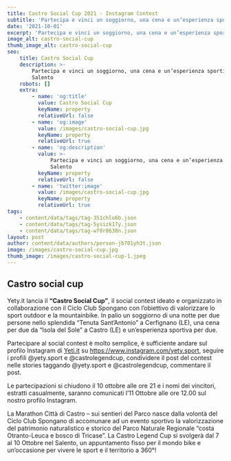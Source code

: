 ```yaml
---
title: Castro Social Cup 2021 - Instagram Contest
subtitle: 'Partecipa e vinci un soggiorno, una cena e un’esperienza sportiva nel Salento'
date: '2021-10-01'
excerpt: 'Partecipa e vinci un soggiorno, una cena e un’esperienza sportiva nel Salento'
image_alt: castro-social-cup
thumb_image_alt: castro-social-cup
seo:
    title: Castro Social Cup
    description: >-
        Partecipa e vinci un soggiorno, una cena e un’esperienza sportiva nel
        Salento
    robots: []
    extra:
        - name: 'og:title'
          value: Castro Social Cup
          keyName: property
          relativeUrl: false
        - name: 'og:image'
          value: /images/castro-social-cup.jpg
          keyName: property
          relativeUrl: true
        - name: 'og:description'
          value: >-
              Partecipa e vinci un soggiorno, una cena e un’esperienza sportiva nel
              Salento
          keyName: property
          relativeUrl: false
        - name: 'twitter:image'
          value: /images/castro-social-cup.jpg
          keyName: property
          relativeUrl: true
tags:
    - content/data/tags/tag-351chlo6b.json
    - content/data/tags/tag-5ysizk17y.json
    - content/data/tags/tag-wf0r8638n.json
layout: post
author: content/data/authors/person-jb701yh3t.json
image: /images/castro-social-cup.jpg
thumb_image: /images/castro-social-cup-1.jpeg
---
```


## Castro social cup

Yety.it lancia il **“Castro Social Cup”**, il social contest ideato e organizzato in collaborazione con il Ciclo Club Spongano con l’obiettivo di valorizzare lo sport outdoor e la mountainbike. In palio un soggiorno di una notte per due persone nello splendida “Tenuta Sant’Antonio” a Cerfignano (LE), una cena per due da “Isola del Sole” a Castro (LE) e un’esperienza sportiva per due.

Partecipare al social contest è molto semplice, è sufficiente andare sul profilo Instagram di [Yeti.it](www.yety.it) su <https://www.instagram.com/yety.sport>, seguire i profili @yety.sport e @castrolegendcup, condividere il post del contest nelle stories taggando @yety.sport e @castrolegendcup, commentare il post.

Le partecipazioni si chiudono il 10 ottobre alle ore 21 e i nomi dei vincitori, estratti casualmente, saranno comunicati l’11 Ottobre alle ore 12.00 sul nostro profilo Instagram.

La Marathon Città di Castro – sui sentieri del Parco nasce dalla volontà del Ciclo Club Spongano di accomunare ad un evento sportivo la valorizzazione del patrimonio naturalistico e storico del Parco Naturale Regionale “costa Otranto-Leuca e bosco di Tricase”. La Castro Legend Cup si svolgerà dal 7 al 10 Ottobre nel Salento, un appuntamento fisso per il mondo bike e un’occasione per vivere le sport e il territorio a 360°!
